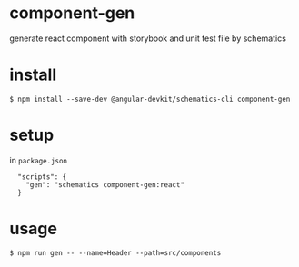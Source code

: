 # component-gen

generate react component with storybook and unit test file by schematics

# install

`$ npm install --save-dev @angular-devkit/schematics-cli component-gen`

# setup

in `package.json`

```
  "scripts": {
    "gen": "schematics component-gen:react"
  }
```

# usage

`$ npm run gen -- --name=Header --path=src/components`
